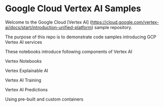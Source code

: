 # Google Cloud Vertex AI Samples
Welcome to the Google Cloud [Vertex AI] (https://cloud.google.com/vertex-ai/docs/start/introduction-unified-platform) sample repository.

The purpose of this repo is to demonstrate code samples introducing GCP Vertex AI services

These notebooks introduce following components of Vertex AI

Vertex Notebooks

Vertex Explainable AI

Vertex AI Training

Vertex AI Predictions

Using pre-built and custom containers


